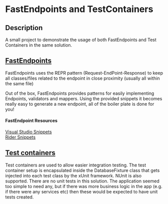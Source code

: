 # FastEndpoints and TestContainers
## Description

A small project to demonstrate the usage of both FastEndpoints and Test Containers in the same solution.
## [FastEndpoints](https://fast-endpoints.com/)<br/>
FastEndpoints uses the REPR pattern (Request-EndPoint-Response) to keep all classes/files related to the endpoint in close proximity (usually all within the same file)

Out of the box, FastEndpoints provides patterns for easily implementing Endpoints, validators and mappers. Using the provided snippets it becomes really easy to generate a new endpoint, all of the boiler plate is done for you!
#### FastEndpoint Resources
[Visual Studio Snippets](https://fast-endpoints.com/docs/scaffolding#feature-scaffolding)<br/>
[Rider Snippets](https://gist.github.com/dj-nitehawk/6493cb85bf3bb20aad5d2fd7814bad15)

## [Test containers](https://testcontainers.com/)
Test containers are used to allow easier integration testing. The test container setup is encapsulated inside the DatabaseFixture class that gets injected into each test class by the xUnit framework. NUnit is also supported.
There are no unit tests in this solution. The application seemed too simple to need any, but if there was more business logic in the app (e.g. if there were any services etc) then these would be expected to have unit tests created. 
